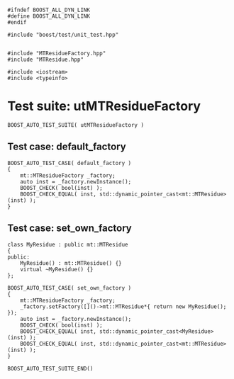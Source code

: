 ~~~ { .cpp }

#ifndef BOOST_ALL_DYN_LINK
#define BOOST_ALL_DYN_LINK
#endif

#include "boost/test/unit_test.hpp"


#include "MTResidueFactory.hpp"
#include "MTResidue.hpp"

#include <iostream>
#include <typeinfo>
~~~

# Test suite: utMTResidueFactory
~~~ { .cpp }
BOOST_AUTO_TEST_SUITE( utMTResidueFactory )
~~~

## Test case: default_factory
~~~ { .cpp }
BOOST_AUTO_TEST_CASE( default_factory )
{
	mt::MTResidueFactory _factory;
	auto inst = _factory.newInstance();
	BOOST_CHECK( bool(inst) );
	BOOST_CHECK_EQUAL( inst, std::dynamic_pointer_cast<mt::MTResidue>(inst) );
}
~~~

## Test case: set_own_factory
~~~ { .cpp }
class MyResidue : public mt::MTResidue
{
public:
	MyResidue() : mt::MTResidue() {}
	virtual ~MyResidue() {}
};

BOOST_AUTO_TEST_CASE( set_own_factory )
{
	mt::MTResidueFactory _factory;
	_factory.setFactory([]()->mt::MTResidue*{ return new MyResidue(); });
	auto inst = _factory.newInstance();
	BOOST_CHECK( bool(inst) );
	BOOST_CHECK_EQUAL( inst, std::dynamic_pointer_cast<MyResidue>(inst) );
	BOOST_CHECK_EQUAL( inst, std::dynamic_pointer_cast<mt::MTResidue>(inst) );
}
~~~

~~~ { .cpp }
BOOST_AUTO_TEST_SUITE_END()
~~~
